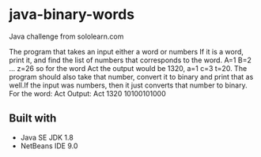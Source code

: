 # java-binary-words
Java challenge from sololearn.com

The program that takes an input either a word or numbers If it is a word, print it, and find the list of numbers that corresponds to the word. A=1 B=2 ... z=26 so for the word Act the output would be 1320, a=1 c=3 t=20. The program should also take that number, convert it to binary and print that as well.If the input was numbers, then it just converts that number to binary. 
For the word: Act 
Output:  Act 
         1320 
         10100101000
         
## Built with

 - Java SE JDK 1.8
 - NetBeans IDE 9.0
